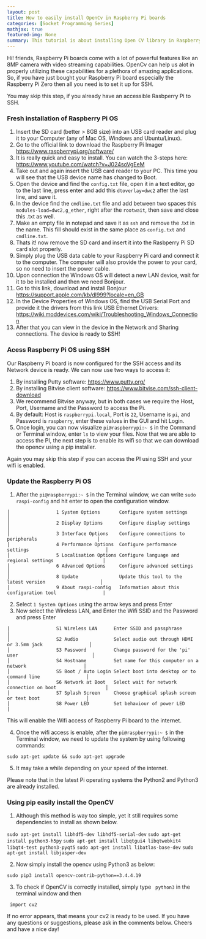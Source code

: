```yaml
---
layout: post
title: How to easily install OpenCv in Raspberry Pi boards
categories: [Socket Programming Series]
mathjax: true
featured-img: None
summary: This tutorial is about installing Open CV library in Raspberry Pi 
---
```


Hi! friends, Raspberry Pi boards come with a lot of powerful
features like an 8MP camera with video streaming capabilities. OpenCv can help us alot in properly utilizing these capabilities for a plethora of amazing applications.
So, if you have just bought your Raspberry Pi board especially the Raspberry Pi Zero then all you need is to set it up for SSH.


You may skip this step, if you already have an accessible Rasbperry Pi to SSH.

### Fresh installation of Raspberry Pi OS

1. Insert the SD card (better > 8GB size) into an USB card reader and plug it to your Computer (any of Mac OS, Windows and Ubuntu/Linux).
2. Go to the official link to download the Raspberry Pi Imager https://www.raspberrypi.org/software/
3. It is really quick and easy to install. You can watch the 3-steps here: https://www.youtube.com/watch?v=J024soVgEeM
4. Take out and again insert the USB card reader to your PC. This time you will see that the USB device name has changed to Boot.
5. Open the device and find the ```config.txt``` file, open it in a text editor, go to the last line, press enter and add this ```dtoverlay=dwc2``` after the last line, and save it.
6. In the device find the ```cmdline.txt``` file and add between two spaces this ```modules-load=dwc2,g_ether```, right after the ```rootwait```, then save and close this .txt as well.
7. Make an empty file in notepad and save it as ```ssh``` and remove the .txt in the name. This fill should exist in the same place as  ```config.txt``` and ```cmdline.txt```.
8. Thats it! now remove the SD card and insert it into the Rasbperry Pi SD card slot properly. 
9. Simply plug the USB data cable to your Raspberry Pi card and connect it to the computer. The computer will also provide the power to your card, so no need to insert the power cable.
10. Upon connection the Windows OS will detect a new LAN device, wait for it to be installed and then we need Bonjour.
11. Go to this link, download and install Bonjour https://support.apple.com/kb/dl999?locale=en_GB
12. In the Device Properties of Windows OS, find the USB Serial Port and provide it the drivers from this link USB Ethernet Drivers: https://wiki.moddevices.com/wiki/Troubleshooting_Windows_Connection
13. After that you can view in the device in the Network and Sharing connections. The device is ready to SSH!


### Acess Raspberry Pi OS using SSH

Our Raspberry Pi board is now configured for the SSH access and its Network device is ready. We can now use two ways to access it:
1. By installing Putty software: https://www.putty.org/
2. By installing Bitvise client software: https://www.bitvise.com/ssh-client-download
3. We recommend Bitvise anyway, but in both cases we require the Host, Port, Username and the Password to access the Pi.
4. By default: Host is ```raspberrypi.local```, Port is ```22```, Username is ```pi```, and Password is ```raspberry```, enter these values in the GUI and hit Login.
5. Once login, you can now visualize ```pi@raspberrypi:~ $``` in the Command or Terminal window, enter ```ls``` to view your files. Now that we are able to access the PI, the next step is to enable its wifi so that we can download the opencv using a pip installer.

Again you may skip this step if you can access the PI using SSH and your wifi is enabled.

### Update the Raspberry Pi OS 

1. After the ```pi@raspberrypi:~ $``` in the Terminal window, we can write ```sudo raspi-config``` and hit enter to open the configuration window.

```
│                 1 System Options       Configure system settings                                 │
│                 2 Display Options      Configure display settings                                │
│                 3 Interface Options    Configure connections to peripherals                      │
│                 4 Performance Options  Configure performance settings                            │
│                 5 Localisation Options Configure language and regional settings                  │
│                 6 Advanced Options     Configure advanced settings                               │
│                 8 Update               Update this tool to the latest version                    │
│                 9 About raspi-config   Information about this configuration tool                 |
```
2. Select  ```1 System Options``` using the arrow keys and press Enter
3. Now select the Wireless LAN, and Enter the Wifi SSID and the Password and press Enter
```
|                 S1 Wireless LAN      Enter SSID and passphrase                                   │
│                 S2 Audio             Select audio out through HDMI or 3.5mm jack                 │
│                 S3 Password          Change password for the 'pi' user                           │
│                 S4 Hostname          Set name for this computer on a network                     │
│                 S5 Boot / Auto Login Select boot into desktop or to command line                 │
│                 S6 Network at Boot   Select wait for network connection on boot                  │
│                 S7 Splash Screen     Choose graphical splash screen or text boot                 │
│                 S8 Power LED         Set behaviour of power LED                                  |
```
This will enable the Wifi access of Raspberry Pi board to the internet. 

4. Once the wifi access is enable, after the ```pi@raspberrypi:~ $``` in the Terminal window, we need to update the system by using following commands:

```sudo apt-get update && sudo apt-get upgrade```

5. It may take a while depending on your speed of the internet.

Please note that in the latest Pi operating systems the Python2 and Python3 are already installed.

### Using pip easily install the OpenCV

1. Although this method is way too simple, yet it still requires some dependencies to install as shown below.

```sudo apt-get install libhdf5-dev libhdf5-serial-dev```
```sudo apt-get install python3-h5py```
```sudo apt-get install libqtgui4 libqtwebkit4 libqt4-test python3-pyqt5```
```sudo apt-get install libatlas-base-dev```
```sudo apt-get install libjasper-dev```

2. Now simply install the opencv using Python3 as below:

```sudo pip3 install opencv-contrib-python==3.4.4.19```

3. To check if OpenCV is correctly installed, simply type ``` python3``` in the terminal window and then

``` import cv2```

If no error appears, that means your cv2 is ready to be used. If you have any questions or suggestions, please ask in the comments below. Cheers and have a nice day!










